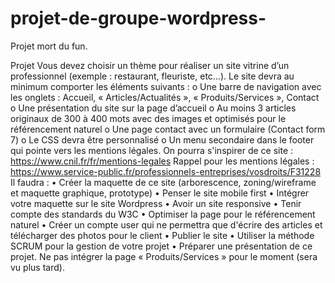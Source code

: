 # projet-de-groupe-wordpress-


Projet mort du fun.

Projet
Vous devez choisir un thème pour réaliser un site vitrine d’un professionnel (exemple : restaurant, fleuriste, etc…).
Le site devra au minimum comporter les éléments suivants :
o Une barre de navigation avec les onglets : Accueil, « Articles/Actualités », « Produits/Services », Contact
o Une présentation du site sur la page d’accueil
o Au moins 3 articles originaux de 300 à 400 mots avec des images et optimisés pour le référencement naturel
o Une page contact avec un formulaire (Contact form 7)
o Le CSS devra être personnalisé
o Un menu secondaire dans le footer qui pointe vers les mentions légales. On pourra s'inspirer de ce site : https://www.cnil.fr/fr/mentions-legales
Rappel pour les mentions légales : https://www.service-public.fr/professionnels-entreprises/vosdroits/F31228
Il faudra :
• Créer la maquette de ce site (arborescence, zoning/wireframe et maquette graphique, prototype)
• Penser le site mobile first
• Intégrer votre maquette sur le site Wordpress
• Avoir un site responsive
• Tenir compte des standards du W3C
• Optimiser la page pour le référencement naturel
• Créer un compte user qui ne permettra que d'écrire des articles et télécharger des photos pour le client
• Publier le site
• Utiliser la méthode SCRUM pour la gestion de votre projet
• Préparer une présentation de ce projet.
Ne pas intégrer la page « Produits/Services » pour le moment (sera vu plus tard).

